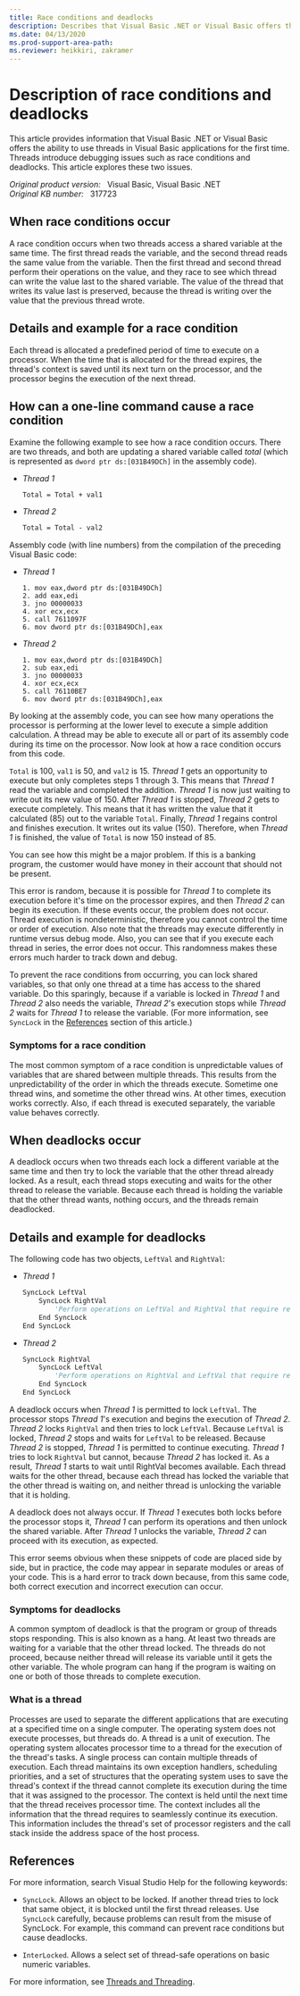 ```yaml
---
title: Race conditions and deadlocks
description: Describes that Visual Basic .NET or Visual Basic offers the ability to use threads in Visual Basic applications for the first time. Threads introduce debugging issues such as race conditions and deadlocks.
ms.date: 04/13/2020
ms.prod-support-area-path: 
ms.reviewer: heikkiri, zakramer
---
```

# Description of race conditions and deadlocks

This article provides information that Visual Basic .NET or Visual Basic offers the ability to use threads in Visual Basic applications for the first time. Threads introduce debugging issues such as race conditions and deadlocks. This article explores these two issues.

_Original product version:_ &nbsp; Visual Basic, Visual Basic .NET  
_Original KB number:_ &nbsp; 317723

## When race conditions occur

A race condition occurs when two threads access a shared variable at the same time. The first thread reads the variable, and the second thread reads the same value from the variable. Then the first thread and second thread perform their operations on the value, and they race to see which thread can write the value last to the shared variable. The value of the thread that writes its value last is preserved, because the thread is writing over the value that the previous thread wrote.

## Details and example for a race condition

Each thread is allocated a predefined period of time to execute on a processor. When the time that is allocated for the thread expires, the thread's context is saved until its next turn on the processor, and the processor begins the execution of the next thread.

## How can a one-line command cause a race condition

Examine the following example to see how a race condition occurs. There are two threads, and both are updating a shared variable called *total* (which is represented as `dword ptr ds:[031B49DCh]` in the assembly code).

- *Thread 1*

    ```vb
    Total = Total + val1
    ```

- *Thread 2*

    ```vb
    Total = Total - val2
    ```

Assembly code (with line numbers) from the compilation of the preceding Visual Basic code:

- *Thread 1*

    ```x86asm
    1. mov eax,dword ptr ds:[031B49DCh]
    2. add eax,edi
    3. jno 00000033
    4. xor ecx,ecx
    5. call 7611097F
    6. mov dword ptr ds:[031B49DCh],eax
    ```

- *Thread 2*

    ```x86asm
    1. mov eax,dword ptr ds:[031B49DCh]
    2. sub eax,edi
    3. jno 00000033
    4. xor ecx,ecx
    5. call 76110BE7
    6. mov dword ptr ds:[031B49DCh],eax
    ```

By looking at the assembly code, you can see how many operations the processor is performing at the lower level to execute a simple addition calculation. A thread may be able to execute all or part of its assembly code during its time on the processor. Now look at how a race condition occurs from this code.

`Total` is 100, `val1` is 50, and `val2` is 15. *Thread 1* gets an opportunity to execute but only completes steps 1 through 3. This means that *Thread 1* read the variable and completed the addition. *Thread 1* is now just waiting to write out its new value of 150. After *Thread 1* is stopped, *Thread 2* gets to execute completely. This means that it has written the value that it calculated (85) out to the variable `Total`. Finally, *Thread 1* regains control and finishes execution. It writes out its value (150). Therefore, when *Thread 1* is finished, the value of `Total` is now 150 instead of 85.

You can see how this might be a major problem. If this is a banking program, the customer would have money in their account that should not be present.

This error is random, because it is possible for *Thread 1* to complete its execution before it's time on the processor expires, and then *Thread 2* can begin its execution. If these events occur, the problem does not occur. Thread execution is nondeterministic, therefore you cannot control the time or order of execution. Also note that the threads may execute differently in runtime versus debug mode. Also, you can see that if you execute each thread in series, the error does not occur. This randomness makes these errors much harder to track down and debug.

To prevent the race conditions from occurring, you can lock shared variables, so that only one thread at a time has access to the shared variable. Do this sparingly, because if a variable is locked in *Thread 1* and *Thread 2* also needs the variable, *Thread 2*'s execution stops while *Thread 2* waits for *Thread 1* to release the variable. (For more information, see `SyncLock` in the [References](#references) section of this article.)

### Symptoms for a race condition

The most common symptom of a race condition is unpredictable values of variables that are shared between multiple threads. This results from the unpredictability of the order in which the threads execute. Sometime one thread wins, and sometime the other thread wins. At other times, execution works correctly. Also, if each thread is executed separately, the variable value behaves correctly.

## When deadlocks occur

A deadlock occurs when two threads each lock a different variable at the same time and then try to lock the variable that the other thread already locked. As a result, each thread stops executing and waits for the other thread to release the variable. Because each thread is holding the variable that the other thread wants, nothing occurs, and the threads remain deadlocked.

## Details and example for deadlocks

The following code has two objects, `LeftVal` and `RightVal`:

- *Thread 1*

    ```vb
    SyncLock LeftVal
        SyncLock RightVal
            'Perform operations on LeftVal and RightVal that require read and write.
        End SyncLock
    End SyncLock
    ```

- *Thread 2*

    ```vb
    SyncLock RightVal
        SyncLock LeftVal
            'Perform operations on RightVal and LeftVal that require read and write.
        End SyncLock
    End SyncLock
    ```

A deadlock occurs when *Thread 1* is permitted to lock `LeftVal`. The processor stops *Thread 1*'s execution and begins the execution of *Thread 2*. *Thread 2* locks `RightVal` and then tries to lock `LeftVal`. Because `LeftVal` is locked, *Thread 2* stops and waits for `LeftVal` to be released. Because *Thread 2* is stopped, *Thread 1* is permitted to continue executing. *Thread 1* tries to lock `RightVal` but cannot, because *Thread 2* has locked it. As a result, *Thread 1* starts to wait until RightVal becomes available. Each thread waits for the other thread, because each thread has locked the variable that the other thread is waiting on, and neither thread is unlocking the variable that it is holding.

A deadlock does not always occur. If *Thread 1* executes both locks before the processor stops it, *Thread 1* can perform its operations and then unlock the shared variable. After *Thread 1* unlocks the variable, *Thread 2* can proceed with its execution, as expected.

This error seems obvious when these snippets of code are placed side by side, but in practice, the code may appear in separate modules or areas of your code. This is a hard error to track down because, from this same code, both correct execution and incorrect execution can occur.

### Symptoms for deadlocks

A common symptom of deadlock is that the program or group of threads stops responding. This is also known as a hang. At least two threads are waiting for a variable that the other thread locked. The threads do not proceed, because neither thread will release its variable until it gets the other variable. The whole program can hang if the program is waiting on one or both of those threads to complete execution.

### What is a thread

Processes are used to separate the different applications that are executing at a specified time on a single computer. The operating system does not execute processes, but threads do. A thread is a unit of execution. The operating system allocates processor time to a thread for the execution of the thread's tasks. A single process can contain multiple threads of execution. Each thread maintains its own exception handlers, scheduling priorities, and a set of structures that the operating system uses to save the thread's context if the thread cannot complete its execution during the time that it was assigned to the processor. The context is held until the next time that the thread receives processor time. The context includes all the information that the thread requires to seamlessly continue its execution. This information includes the thread's set of processor registers and the call stack inside the address space of the host process.

## References

For more information, search Visual Studio Help for the following keywords:

- `SyncLock`. Allows an object to be locked. If another thread tries to lock that same object, it is blocked until the first thread releases. Use `SyncLock` carefully, because problems can result from the misuse of SyncLock. For example, this command can prevent race conditions but cause deadlocks.

- `InterLocked`. Allows a select set of thread-safe operations on basic numeric variables.

For more information, see [Threads and Threading](/dotnet/standard/threading/threads-and-threading).

